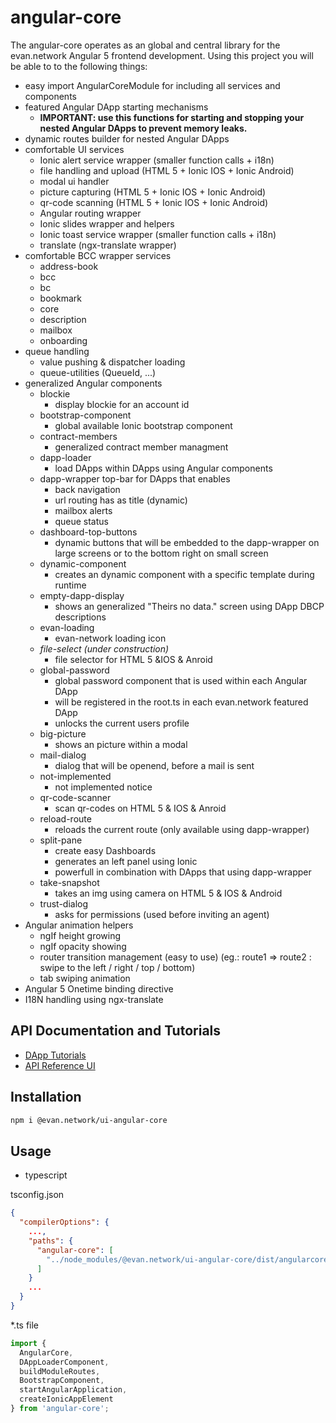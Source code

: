 # angular-core
The angular-core operates as an global and central library for the evan.network Angular 5 frontend development. Using this project you will be able to to the following things:

- easy import AngularCoreModule for including all services and components
- featured Angular DApp starting mechanisms
  - **IMPORTANT: use this functions for starting and stopping your nested Angular DApps to prevent memory leaks.**
- dynamic routes builder for nested Angular DApps
- comfortable UI services
  - Ionic alert service wrapper (smaller function calls + i18n)
  - file handling and upload  (HTML 5 + Ionic IOS + Ionic Android)
  - modal ui handler
  - picture capturing (HTML 5 + Ionic IOS + Ionic Android)
  - qr-code scanning (HTML 5 + Ionic IOS + Ionic Android)
  - Angular routing wrapper
  - Ionic slides wrapper and helpers 
  - Ionic toast service wrapper (smaller function calls + i18n)
  - translate (ngx-translate wrapper)
- comfortable BCC wrapper services
  - address-book
  - bcc
  - bc
  - bookmark
  - core
  - description
  - mailbox
  - onboarding
- queue handling
  - value pushing & dispatcher loading
  - queue-utilities (QueueId, ...)
- generalized Angular components
  - blockie
    - display blockie for an account id
  - bootstrap-component
    - global available Ionic bootstrap component
  - contract-members
    - generalized contract member managment
  - dapp-loader
    - load DApps within DApps using Angular components
  - dapp-wrapper top-bar for DApps that enables
    - back navigation
    - url routing has as title (dynamic)
    - mailbox alerts
    - queue status
  - dashboard-top-buttons
    - dynamic buttons that will be embedded to the dapp-wrapper on large screens or to the bottom right on small screen
  - dynamic-component
    - creates an dynamic component with a specific template during runtime
  - empty-dapp-display
    - shows an generalized "Theirs no data." screen using DApp DBCP descriptions 
  - evan-loading
    - evan-network loading icon
  - *file-select (under construction)*
    - file selector for HTML 5 &IOS & Anroid
  - global-password
    - global password component that is used within each Angular DApp
    - will be registered in the root.ts in each evan.network featured DApp
    - unlocks the current users profile
  - big-picture
    - shows an picture within a modal
  - mail-dialog
    - dialog that will be openend, before a mail is sent
  - not-implemented
    - not implemented notice
  - qr-code-scanner
    - scan qr-codes on HTML 5 & IOS & Anroid
  - reload-route
    - reloads the current route (only available using dapp-wrapper)
  - split-pane
    - create easy Dashboards
    - generates an left panel using Ionic
    - powerfull in combination with DApps that using dapp-wrapper
  - take-snapshot
    - takes an img using camera on HTML 5 & IOS & Android
  - trust-dialog
    - asks for permissions (used before inviting an agent)
- Angular animation helpers
  - ngIf height growing
  - ngIf opacity showing
  - router transition management (easy to use) (eg.: route1 => route2 : swipe to the left / right / top / bottom)
  - tab swiping animation
- Angular 5 Onetime binding directive
- I18N handling using ngx-translate

## API Documentation and Tutorials
- [DApp Tutorials](https://evannetwork.github.io/dapps/basics)
- [API Reference UI](https://ipfs.test.evan.network/ipns/QmReXE5YkiXviaHNG1ASfY6fFhEoiDKuSkgY4hxgZD9Gm8/angular-core/index.html)

## Installation
```sh
npm i @evan.network/ui-angular-core
```

## Usage
- typescript

tsconfig.json
```json
{
  "compilerOptions": {
    ...,
    "paths": {
      "angular-core": [
        "../node_modules/@evan.network/ui-angular-core/dist/angularcore.js"
      ]
    }
    ...
  }
}
```

\*.ts file

```ts
import {
  AngularCore,
  DAppLoaderComponent,
  buildModuleRoutes,
  BootstrapComponent,
  startAngularApplication,
  createIonicAppElement
} from 'angular-core';
```
